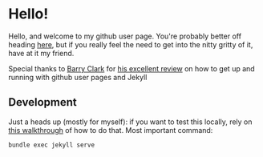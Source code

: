 # Hello!

Hello, and welcome to my github user page. You're probably better off heading [here](http://rzachlamberty.github.io/), but if you really feel the need to get into the nitty gritty of it, have at it my friend.

Special thanks to [Barry Clark](https://github.com/barryclark) for [his excellent review](http://www.smashingmagazine.com/2014/08/01/build-blog-jekyll-github-pages/) on how to get up and running with github user pages and Jekyll

## Development

Just a heads up (mostly for myself): if you want to test this locally, rely on [this walkthrough](https://help.github.com/articles/setting-up-your-github-pages-site-locally-with-jekyll/) of how to do that. Most important command:

``` bash
bundle exec jekyll serve
```
